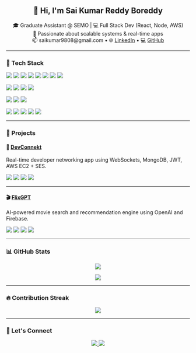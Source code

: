 <h2 align="center">👋 Hi, I'm Sai Kumar Reddy Boreddy</h2>

<p align="center">
  🎓 Graduate Assistant @ SEMO | 💻 Full Stack Dev (React, Node, AWS)<br>
  🧠 Passionate about scalable systems & real-time apps<br>
  📫 saikumar9808@gmail.com • 🌐 <a href="https://www.linkedin.com/in/sai-boreddy/">LinkedIn</a> • 💻 <a href="https://github.com/saikumar14-08">GitHub</a>
</p>

---

### 🔧 Tech Stack

<p>
  <img src="https://img.shields.io/badge/HTML5-E34F26?style=flat&logo=html5&logoColor=white" />
  <img src="https://img.shields.io/badge/CSS3-1572B6?style=flat&logo=css3&logoColor=white" />
  <img src="https://img.shields.io/badge/JavaScript-F7DF1E?style=flat&logo=javascript&logoColor=black" />
  <img src="https://img.shields.io/badge/TypeScript-007ACC?style=flat&logo=typescript&logoColor=white" />
  <img src="https://img.shields.io/badge/React-61DAFB?style=flat&logo=react&logoColor=black" />
  <img src="https://img.shields.io/badge/Next.js-000000?style=flat&logo=next.js&logoColor=white" />
  <img src="https://img.shields.io/badge/TailwindCSS-38B2AC?style=flat&logo=tailwind-css&logoColor=white" />
  <img src="https://img.shields.io/badge/MUI-007FFF?style=flat&logo=mui&logoColor=white" />
</p>

<!-- Backend -->
<p>
  <img src="https://img.shields.io/badge/Node.js-339933?style=flat&logo=node.js&logoColor=white" />
  <img src="https://img.shields.io/badge/Express.js-000000?style=flat&logo=express&logoColor=white" />
  <img src="https://img.shields.io/badge/WebSockets-010101?style=flat&logo=socket.io&logoColor=white" />
  <img src="https://img.shields.io/badge/REST%20API-005571?style=flat" />
</p>

<!-- Database -->
<p>
  <img src="https://img.shields.io/badge/MongoDB-47A248?style=flat&logo=mongodb&logoColor=white" />
  <img src="https://img.shields.io/badge/Firebase-FFCA28?style=flat&logo=firebase&logoColor=black" />
  <img src="https://img.shields.io/badge/MySQL-4479A1?style=flat&logo=mysql&logoColor=white" />
</p>

<!-- Cloud & DevOps -->
<p>
  <img src="https://img.shields.io/badge/AWS-FF9900?style=flat&logo=amazonaws&logoColor=white" />
  <img src="https://img.shields.io/badge/Git-F05032?style=flat&logo=git&logoColor=white" />
  <img src="https://img.shields.io/badge/GitHub-181717?style=flat&logo=github&logoColor=white" />
  <img src="https://img.shields.io/badge/Jenkins-D24939?style=flat&logo=jenkins&logoColor=white" />
  <img src="https://img.shields.io/badge/Postman-FF6C37?style=flat&logo=postman&logoColor=white" />
</p>


---

### 🚀 Projects

#### 🔗 [DevConnekt](https://www.devconnekt.com/)
Real-time developer networking app using WebSockets, MongoDB, JWT, AWS EC2 + SES.

<p>
  <img src="https://img.shields.io/badge/Built%20With-MERN-3e863d?style=flat-square" />
  <img src="https://img.shields.io/badge/Live-Demo-blue?style=flat-square&logo=vercel" />
  <img src="https://img.shields.io/badge/Auth-JWT-orange?style=flat-square" />
  <img src="https://img.shields.io/badge/Deployed%20on-AWS-FF9900?style=flat-square&logo=amazonaws&logoColor=white" />
</p>

---

#### 🎬 [FlixGPT](https://saiflixgpt.netlify.app/)
AI-powered movie search and recommendation engine using OpenAI and Firebase.

<p>
  <img src="https://img.shields.io/badge/Built%20With-React%20%7C%20Redux-61dafb?style=flat-square&logo=react" />
  <img src="https://img.shields.io/badge/Live-Demo-blue?style=flat-square&logo=netlify" />
  <img src="https://img.shields.io/badge/API-ChatGPT-4b9cd3?style=flat-square&logo=openai" />
  <img src="https://img.shields.io/badge/Auth-Firebase-yellow?style=flat-square&logo=firebase&logoColor=black" />
</p>

---

### 📊 GitHub Stats

<p align="center">
  <img src="https://github-readme-stats.vercel.app/api?username=saikumar14-08&show_icons=true&theme=tokyonight&hide_border=true" />
</p>

<p align="center">
  <img src="https://github-readme-stats.vercel.app/api/top-langs/?username=saikumar14-08&layout=compact&theme=tokyonight&hide_border=true" />
</p>

---

### 🔥 Contribution Streak

<p align="center">
  <img src="https://streak-stats.demolab.com?user=saikumar14-08&theme=tokyonight&hide_border=true" />
</p>

---

### 🤝 Let's Connect

<p align="center">
  <a href="https://www.linkedin.com/in/sai-boreddy/">
    <img src="https://img.shields.io/badge/LinkedIn-blue?style=for-the-badge&logo=linkedin&logoColor=white" />
  </a>
  <a href="https://github.com/saikumar14-08">
    <img src="https://img.shields.io/badge/GitHub-100000?style=for-the-badge&logo=github&logoColor=white" />
  </a>
</p>
